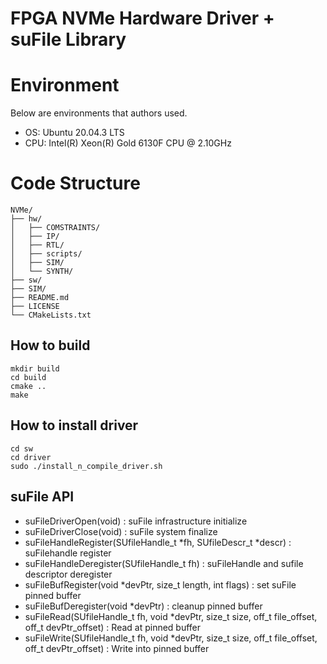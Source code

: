 # FPGA NVMe Hardware Driver + suFile Library

# Environment

Below are environments that authors used.

- OS: Ubuntu 20.04.3 LTS
- CPU: Intel(R) Xeon(R) Gold 6130F CPU @ 2.10GHz

# Code Structure
```plaintext
NVMe/
├── hw/
│   ├── COMSTRAINTS/                   
│   ├── IP/                   
│   ├── RTL/                 
│   ├── scripts/             
│   ├── SIM/                 
│   └── SYNTH/
├── sw/
├── SIM/
├── README.md
├── LICENSE
└── CMakeLists.txt
```


## How to build

```
mkdir build
cd build
cmake ..
make
```


## How to install driver 

```
cd sw
cd driver
sudo ./install_n_compile_driver.sh
```

## suFile API
* suFileDriverOpen(void) : suFile infrastructure initialize
* suFileDriverClose(void) : suFile system finalize
* suFileHandleRegister(SUfileHandle_t *fh, SUfileDescr_t *descr) : suFilehandle register 
* suFileHandleDeregister(SUfileHandle_t fh) : suFileHandle and sufile descriptor deregister
* suFileBufRegister(void *devPtr, size_t length, int flags) : set suFile pinned buffer
* suFileBufDeregister(void *devPtr) : cleanup pinned buffer
* suFileRead(SUfileHandle_t fh, void *devPtr, size_t size, off_t file_offset, off_t devPtr_offset) : Read at pinned buffer
* suFileWrite(SUfileHandle_t fh, void *devPtr, size_t size, off_t file_offset, off_t devPtr_offset) : Write into pinned buffer
